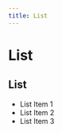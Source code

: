 ```yaml
---
title: List
---
```


# List

<Story>
<h2 class="ds-heading ds-heading--xs ds-heading--spacing" id=":ra8:">List</h2>
<ul class="ds-paragraph ds-paragraph--md ds-line-height--md ds-list ds-list--md" aria-labelledby=":ra8:">
  <li class="ds-list__item">List Item 1</li>
  <li class="ds-list__item">List Item 2</li>
  <li class="ds-list__item">List Item 3</li>
</ul>
</Story>